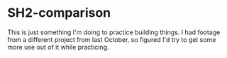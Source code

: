 # SH2-comparison

This is just something I'm doing to practice building things. I had footage from a different project from last October, so figured I'd try to get some more use out of it while practicing.
